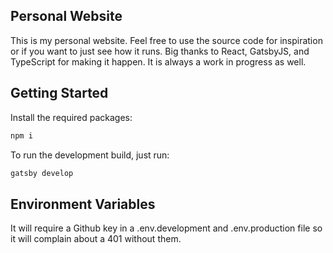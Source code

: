 ## Personal Website

This is my personal website. Feel free to use the source code for inspiration or if you want to just see how it runs. Big thanks to React, GatsbyJS, and TypeScript for making it happen. It is always a work in progress as well.

## Getting Started

Install the required packages:

```sh
npm i
```

To run the development build, just run:

```sh
gatsby develop
```

## Environment Variables

It will require a Github key in a .env.development and .env.production file so
it will complain about a 401 without them.
